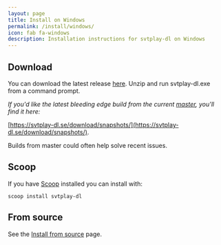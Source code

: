 ```yaml
---
layout: page
title: Install on Windows
permalink: /install/windows/
icon: fab fa-windows
description: Installation instructions for svtplay-dl on Windows
---
```


## Download

You can download the latest release [here](https://svtplay-dl.se/download/latest/svtplay-dl.zip). Unzip and run svtplay-dl.exe from a command prompt.

_If you'd like the latest bleeding edge build from the current [master](https://github.com/spaam/svtplay-dl), you'll find it here:_

[https://svtplay-dl.se/download/snapshots/](https://svtplay-dl.se/download/snapshots/).

<div class="alert alert-primary" role="alert">
  Builds from master could often help solve recent issues.
</div>

## Scoop

If you have [Scoop](https://scoop.sh/) installed you can install with:

```
scoop install svtplay-dl
```

## From source

See the [Install from source](/install/source/) page.
